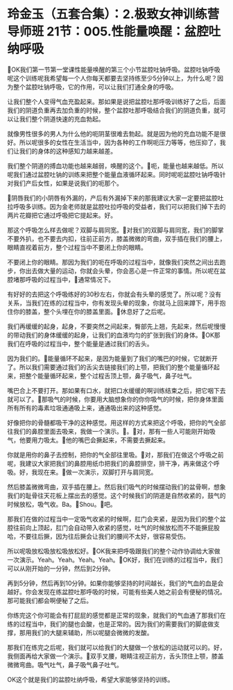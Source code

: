 # 玲金玉（五套合集）：2.极致女神训练营导师班  21节：005.性能量唤醒：盆腔吐纳呼吸

🎼OK我们第一节第一堂课性能量唤醒的第三个小节盆腔吐钠呼吸。盆腔吐钠呼吸呢这个训练呢我希望每一个人你每天都要去坚持练至少5分钟以上，为什么呢？因为整个盆腔吐钠呼吸，它的作用，可以让我们打通全身的呼吸。

让我们整个人变得气血充盈起来。那如果是说把盆腔吐那呼吸训练好了之后，后面我们的阴道负重再去加负重的时候，整个盆腔吐那呼吸结合我们的阴道负重，就可以让我们整个阴道快速的充血勃起。

就像男性很多的男人为什么他的呃阴茎很难去勃起。就是因为他的充血功能不是很好。所以呢很多的女性在生活当中，因为各种的工作啊呃压力等等，他压抑了，我们让我们的身体的这种感知力越来越差。

我们整个阴道的搏血功能也越来越弱，唤醒的这个。🎼呃，能量也越来越低。所以呢我们通过盆腔吐钠的训练来把整个能量血液循环起来。同时呢呃盆腔吐钠呼吸针对我们产后女性，如果是说我们的呃那个。

🎼阴唇我们的小阴唇有外漏的，产后有外漏掉下来的那我建议大家一定要把盆腔吐拉呼吸多训练。因为金老师就是盆腔吐拉呼吸的受益者，我们可以把我们掉下去的两片花瓣把它通过呼吸把它提起来。好。

那这个呼吸怎么样去做呢？双脚与肩同宽。🎼对我们的双脚与肩同宽，我们的脚掌不要外扒，也不要去内扣，往前正前方，膝盖微微的弯曲，双手插在我们的腰上，眼睛直视着前方，整个过程当中不要闭上你的眼睛。

不要闭上你的眼睛。那因为我们的呃在呼吸的过程当中，就像我们突然之间出去跑步，你出去做大量的运动，你就会头晕，你会恶心是一件正常的事情。所以呢在盆腔堵那呼吸的过程当中，🎼通常情况下。

有好好的去把这个呼吸练好的30秒左右，你就会有头晕的感觉了。所以呢？没有关系，当我们在练的过程当中，你有发现头晕的现象，你就马上回来蹲下，用手抱住你的膝盖，整个头埋在你的膝盖里面。🎼休息好了之后呢。

我们再缓缓的起身，起身，不要突然之间起来，臀部先上翘，先起来，然后呢慢慢的带动我们的身体缓缓的起身，让我们的血液均匀的扩张到我们的身体。🎼OK那我们在呼吸的过程当中，整个能量是通过我们的舌头。

因为我们的。🎼能量循环不起来，是因为能量到了我们的嘴巴的时候，它就断开了。所以我们需要通过我们的舌尖去链接我们的上颚，把我们的整个能量循环起来，把整个能量循环起来，整个过程舌顶上颚，鼻子吸气，鼻子吐气。

嘴巴合上不要打开。那如果有口水，就把口水缓缓的啊训练结束之后，把它咽下去就可以了。🎼那吸气的时候，你要用大脑想象你的你你吸气的时候，把你身体里面所有所有的毒素垃圾通通吸上来，通通吸出来的这种感觉。

好像把你的骨髓都吸干净的这种感觉。用这样的方式来把这个呼吸，把你的气全部往我们的鼻腔里面去吸来，我做一个演示。🎼。🎼对，那有一些人可能刚开始吸气，他要用力吸太。🎼他的嘴巴会撅起来，不需要去撅起来。

你就是用你的鼻子去控制，把你的气全部往里吸。🎼对，那我们在做这个呼吸之前呢，我建议大家把我们的鼻腔用纸巾把我们的鼻腔排空，排干净，再来做这个呼吸。好，我现在来。🎼做一次演示，双脚打开与肩同宽。

然后膝盖微微弯曲，双手插在腰上。然后我们吸气的时候摆动我们的盆骨啊，想象我们的耻骨往天花板上摆出去的感觉。这个时候我们的阴道是自然收紧的，鼓气的时候放松，吸气收。Ba。🎼Shou。🎼吧。

那我们在做的过程当中一定吸气收紧的时候啊，肛门会夹紧，是因为我们的整个盆腔往前向上顶起，肛门会自动带入收紧的感觉，吐气的时候放松而不不能撅屁股哈，不要往后撅，因为往后撅会让我们的腰间不太好，很容易受伤。

所以呢吸放松吸放松吸放松好。🎼OK我来把呼吸跟我们的整个动作协调给大家做一次演示。Yeah。Yeah。Yeah。Yeah。🎼OK好，我们在训练的过程当中，我们可以从刚开始的一分钟，然后到2分钟。

再到5分钟，然后再到10分钟。如果你能够坚持的时间越长，我们的气血的血是会越好。你会发现在练盆腔吐那呼吸的时候，可能有些美人她之前会有便秘的情况。那可能我们都会啊便秘了之后。

你练完这个你可能会有打屁屁的感觉都是正常的现象，就我们的气血通了那我们在练的过程当中，我们的腿也会酸，也是正常的。因为我们的需要我们的脚底做支撑，那用我们的大腿来辅助，所以呢腿会微微的发酸。

那我们在练完之后呢，我们就可以给我们的大腿做一个放松的运动就可以的。好，我侧面再给大家做一个演示。🎼双手叉腰，眼睛注视正前方，舌头顶住上颚，膝盖微微弯曲。吸气吐气，鼻子吸气鼻子吐气。

OK这个就是我们的盆腔吐纳呼吸，希望大家能够坚持的训练。